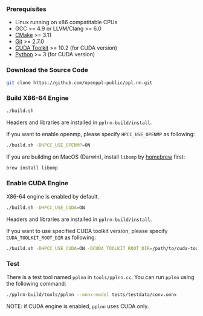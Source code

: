 ### Prerequisites

* Linux running on x86 compatitable CPUs
* GCC >= 4.9 or LLVM/Clang >= 6.0
* [CMake](https://cmake.org/download/) >= 3.11
* [Git](https://git-scm.com/downloads) >= 2.7.0
* [CUDA Toolkit](https://developer.nvidia.com/cuda-toolkit-archive) >= 10.2 (for CUDA version)
* [Python](https://www.python.org/downloads/) >= 3 (for CUDA version)

### Download the Source Code

```bash
git clone https://github.com/openppl-public/ppl.nn.git
```

### Build X86-64 Engine

```bash
./build.sh
```

Headers and libraries are installed in `pplnn-build/install`.

If you want to enable openmp, please specify `HPCC_USE_OPENMP` as following:

```bash
./build.sh -DHPCC_USE_OPENMP=ON
```

If you are building on MacOS (Darwin), install `libomp` by [homebrew](https://brew.sh/) first:
```bash
brew install libomp
```

### Enable CUDA Engine

X86-64 engine is enabled by default.

```bash
./build.sh -DHPCC_USE_CUDA=ON
```

Headers and libraries are installed in `pplnn-build/install`.

If you want to use specified CUDA toolkit version, please specify `CUDA_TOOLKIT_ROOT_DIR` as following:

```bash
./build.sh -DHPCC_USE_CUDA=ON -DCUDA_TOOLKIT_ROOT_DIR=/path/to/cuda-toolkit-root-dir
```

### Test

There is a test tool named `pplnn` in `tools/pplnn.cc`. You can run `pplnn` using the following command:

```bash
./pplnn-build/tools/pplnn --onnx-model tests/testdata/conv.onnx
```

NOTE: if CUDA engine is enabled, `pplnn` uses CUDA only.
